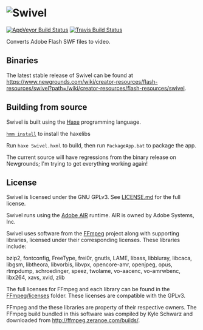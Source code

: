 # ![Swivel](https://www.newgrounds.com/imgs/swivel/logo.png)
[![AppVeyor Build Status](https://ci.appveyor.com/api/projects/status/github/Herschel/Swivel)](https://ci.appveyor.com/project/Herschel/swivel)
[![Travis Build Status](https://travis-ci.org/Herschel/Swivel.svg?branch=master)](https://travis-ci.org/Herschel/Swivel)

Converts Adobe Flash SWF files to video.

## Binaries

The latest stable release of Swivel can be found at <https://www.newgrounds.com/wiki/creator-resources/flash-resources/swivel?path=/wiki/creator-resources/flash-resources/swivel>.

## Building from source

Swivel is built using the [Haxe](http://www.haxe.org) programming language.

[`hmm install`](https://github.com/andywhite37/hmm#installing-hmm) to install the haxelibs

Run `haxe Swivel.hxml` to build, then run `PackageApp.bat` to package the app.

The current source will have regressions from the binary release on Newgrounds;
I'm trying to get everything working again!

## License

Swivel is licensed under the GNU GPLv3.
See [LICENSE.md](LICENSE.md) for the full license.

Swivel runs using the [Adobe AIR](https://get.adobe.com/air/) runtime. AIR is 
owned by Adobe Systems, Inc.

Swivel uses software from the [FFmpeg](https://www.ffmpeg.org) project along 
with supporting libraries, licensed under their corresponding licenses. These 
libraries include:

bzip2, fontconfig, FreeType, frei0r, gnutls, LAME, libass, libbluray, libcaca,
libgsm, libtheora, libvorbis, libvpx, opencore-amr, openjpeg, opus, rtmpdump,
schroedinger, speez, twolame, vo-aacenc, vo-amrwbenc, libx264, xavs, xvid, zlib

The full licenses for FFmpeg and each library can be found in the [FFmpeg/licenses](FFmpeg/licenses) 
folder. These licenses are compatible with the GPLv3.

FFmpeg and the these libraries are property of their respective owners.
The FFmpeg build bundled in this software was compiled by Kyle Schwarz and
downloaded from <http://ffmpeg.zeranoe.com/builds/>.

